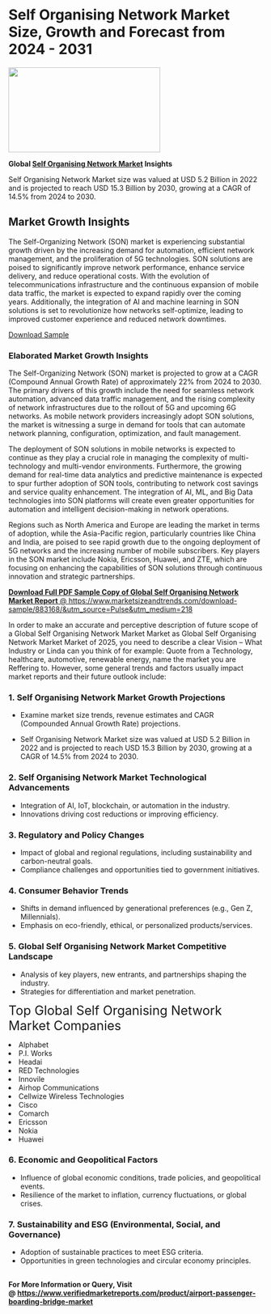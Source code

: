 <H1>Self Organising Network Market Size, Growth and Forecast from 2024 - 2031</H1><img class="aligncenter size-medium wp-image-584254" src="https://thirdeyenews.in/wp-content/uploads/2024/09/Global-Market-Research-300x168.jpeg" alt="" width="300" height="168" /><p><strong>Global&nbsp;<a href="https://www.marketsizeandtrends.com/download-sample/883168/&amp;utm_source=Pulse&amp;utm_medium=218">Self Organising Network Market</a> Insights</strong></p><p>Self Organising Network Market size was valued at USD 5.2 Billion in 2022 and is projected to reach USD 15.3 Billion by 2030, growing at a CAGR of 14.5% from 2024 to 2030.</p><p><!DOCTYPE html> <html lang="en"> <head> <meta charset="UTF-8"> <meta name="viewport" content="width=device-width, initial-scale=1.0"> <title>Self-Organizing Network Market Growth Insights</title> </head> <body> <h2>Market Growth Insights</h2> <p>The Self-Organizing Network (SON) market is experiencing substantial growth driven by the increasing demand for automation, efficient network management, and the proliferation of 5G technologies. SON solutions are poised to significantly improve network performance, enhance service delivery, and reduce operational costs. With the evolution of telecommunications infrastructure and the continuous expansion of mobile data traffic, the market is expected to expand rapidly over the coming years. Additionally, the integration of AI and machine learning in SON solutions is set to revolutionize how networks self-optimize, leading to improved customer experience and reduced network downtimes.</p> <p><a href="#">Download Sample</a></p> <h3>Elaborated Market Growth Insights</h3> <p>The Self-Organizing Network (SON) market is projected to grow at a CAGR (Compound Annual Growth Rate) of approximately 22% from 2024 to 2030. The primary drivers of this growth include the need for seamless network automation, advanced data traffic management, and the rising complexity of network infrastructures due to the rollout of 5G and upcoming 6G networks. As mobile network providers increasingly adopt SON solutions, the market is witnessing a surge in demand for tools that can automate network planning, configuration, optimization, and fault management.</p> <p>The deployment of SON solutions in mobile networks is expected to continue as they play a crucial role in managing the complexity of multi-technology and multi-vendor environments. Furthermore, the growing demand for real-time data analytics and predictive maintenance is expected to spur further adoption of SON tools, contributing to network cost savings and service quality enhancement. The integration of AI, ML, and Big Data technologies into SON platforms will create even greater opportunities for automation and intelligent decision-making in network operations.</p> <p>Regions such as North America and Europe are leading the market in terms of adoption, while the Asia-Pacific region, particularly countries like China and India, are poised to see rapid growth due to the ongoing deployment of 5G networks and the increasing number of mobile subscribers. Key players in the SON market include Nokia, Ericsson, Huawei, and ZTE, which are focusing on enhancing the capabilities of SON solutions through continuous innovation and strategic partnerships.</p> <p><a href="#"></p><p><span class=""><strong>Download Full PDF Sample Copy of Global Self Organising Network Market Report</strong> @ <a href="https://www.marketsizeandtrends.com/download-sample/883168/&amp;utm_source=Pulse&amp;utm_medium=218" target="_blank">https://www.marketsizeandtrends.com/download-sample/883168/&amp;utm_source=Pulse&amp;utm_medium=218</a></span></p><p>In order to make an accurate and perceptive description of future scope of a Global&nbsp;Self Organising Network Market Market as Global&nbsp;Self Organising Network Market Market of 2025, you need to describe a clear Vision &ndash; What Industry or Linda can you think of for example: Quote from a Technology, healthcare, automotive, renewable energy, name the market you are Reffering to. However, some general trends and factors usually impact market reports and their future outlook include:</p><h3>1.&nbsp;<strong>Self Organising Network Market Growth Projections</strong></h3><ul><li>Examine market size trends, revenue estimates and CAGR (Compounded Annual Growth Rate) projections.</li><li><p>Self Organising Network Market size was valued at USD 5.2 Billion in 2022 and is projected to reach USD 15.3 Billion by 2030, growing at a CAGR of 14.5% from 2024 to 2030.</p></li></ul><h3>2.&nbsp;<strong>Self Organising Network Market Technological Advancements</strong></h3><ul><li>Integration of AI, IoT, blockchain, or automation in the industry.</li><li>Innovations driving cost reductions or improving efficiency.</li></ul><h3>3.&nbsp;<strong>Regulatory and Policy Changes</strong></h3><ul><li>Impact of global and regional regulations, including sustainability and carbon-neutral goals.</li><li>Compliance challenges and opportunities tied to government initiatives.</li></ul><h3>4.&nbsp;<strong>Consumer Behavior Trends</strong></h3><ul><li>Shifts in demand influenced by generational preferences (e.g., Gen Z, Millennials).</li><li>Emphasis on eco-friendly, ethical, or personalized products/services.</li></ul><h3>5.&nbsp;<strong>Global Self Organising Network Market Competitive Landscape</strong></h3><ul><li>Analysis of key players, new entrants, and partnerships shaping the industry.</li><li>Strategies for differentiation and market penetration.</li></ul><p data-pm-slice="1 1 []"><span style="color: inherit; font-family: inherit; font-size: 25px;">Top Global Self Organising Network Market Companies</span></p><div class="" data-test-id=""><p><li>Alphabet</li><li> P.I. Works</li><li> Headai</li><li> RED Technologies</li><li> Innovile</li><li> Airhop Communications</li><li> Cellwize Wireless Technologies</li><li> Cisco</li><li> Comarch</li><li> Ericsson</li><li> Nokia</li><li> Huawei</li></p></div><h3>6.&nbsp;<strong>Economic and Geopolitical Factors</strong></h3><ul><li>Influence of global economic conditions, trade policies, and geopolitical events.</li><li>Resilience of the market to inflation, currency fluctuations, or global crises.</li></ul><h3>7.&nbsp;<strong>Sustainability and ESG (Environmental, Social, and Governance)</strong></h3><ul><li>Adoption of sustainable practices to meet ESG criteria.</li><li>Opportunities in green technologies and circular economy principles.</li></ul><h2><strong style="font-size: 14px;">For More Information or Query, Visit @&nbsp;</strong><a style="background-color: #ffffff; font-size: 14px;" href="https://www.marketsizeandtrends.com/report/self-organising-network-market/" target="_blank">https://www.verifiedmarketreports.com/product/airport-passenger-boarding-bridge-market</a></h2>
